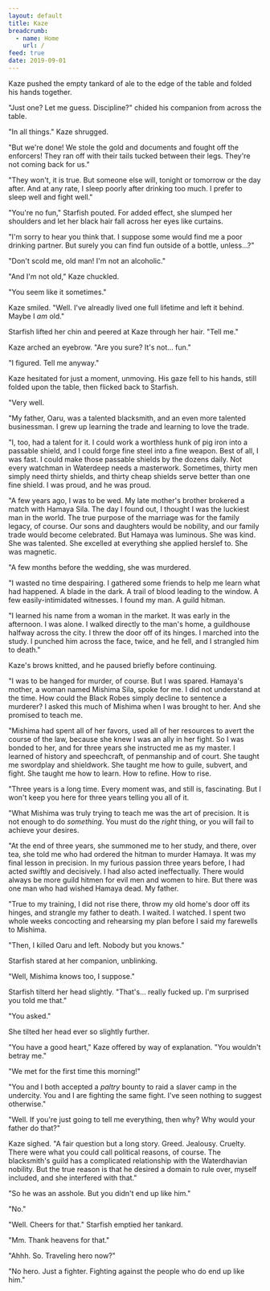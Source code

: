 ```yaml
---
layout: default
title: Kaze
breadcrumb:
  - name: Home
    url: /
feed: true
date: 2019-09-01
---
```

Kaze pushed the empty tankard of ale to the edge of the table and folded his hands together.

"Just one? Let me guess. Discipline?" chided his companion from across the table.

"In all things." Kaze shrugged.

"But we're done! We stole the gold and documents and fought off the enforcers! They ran off with their tails tucked between their legs. They're not coming back for us."

"They won't, it is true. But someone else will, tonight or tomorrow or the day after. And at any rate, I sleep poorly after drinking too much. I prefer to sleep well and fight well."

"You're no fun," Starfish pouted. For added effect, she slumped her shoulders and let her black hair fall across her eyes like curtains.

"I'm sorry to hear you think that. I suppose some would find me a poor drinking partner. But surely you can find fun outside of a bottle, unless...?"

"Don't scold me, old man! I'm not an alcoholic."

"And I'm not old," Kaze chuckled.

"You seem like it sometimes."

Kaze smiled. "Well. I've alreadly lived one full lifetime and left it behind. Maybe I *am* old."

Starfish lifted her chin and peered at Kaze through her hair. "Tell me."

Kaze arched an eyebrow. "Are you sure? It's not... fun."

"I figured. Tell me anyway."

Kaze hesitated for just a moment, unmoving. His gaze fell to his hands, still folded upon the table, then flicked back to Starfish.

"Very well.

"My father, Oaru, was a talented blacksmith, and an even more talented businessman. I grew up learning the trade and learning to love the trade.

"I, too, had a talent for it. I could work a worthless hunk of pig iron into a passable shield, and I could forge fine steel into a fine weapon. Best of all, I was fast. I could make those passable shields by the dozens daily. Not every watchman in Waterdeep needs a masterwork. Sometimes, thirty men simply need thirty shields, and thirty cheap shields serve better than one fine shield. I was proud, and he was proud.

"A few years ago, I was to be wed. My late mother's brother brokered a match with Hamaya Sila. The day I found out, I thought I was the luckiest man in the world. The true purpose of the marriage was for the family legacy, of course. Our sons and daughters would be nobility, and our family trade would become celebrated. But Hamaya was luminous. She was kind. She was talented. She excelled at everything she applied herslef to. She was magnetic.

"A few months before the wedding, she was murdered.

"I wasted no time despairing. I gathered some friends to help me learn what had happened. A blade in the dark. A trail of blood leading to the window. A few easily-intimidated witnesses. I found my man. A guild hitman.

"I learned his name from a woman in the market. It was early in the afternoon. I was alone. I walked directly to the man's home, a guildhouse halfway across the city. I threw the door off of its hinges. I marched into the study. I punched him across the face, twice, and he fell, and I strangled him to death."

Kaze's brows knitted, and he paused briefly before continuing.

"I was to be hanged for murder, of course. But I was spared. Hamaya's mother, a woman named Mishima Sila, spoke for me. I did not understand at the time. How could the Black Robes simply decline to sentence a murderer? I asked this much of Mishima when I was brought to her. And she promised to teach me.

"Mishima had spent all of her favors, used all of her resources to avert the course of the law, because she knew I was an ally in her fight. So I was bonded to her, and for three years she instructed me as my master. I learned of history and speechcraft, of penmanship and of court. She taught me swordplay and shieldwork. She taught me how to guile, subvert, and fight. She taught me how to learn. How to refine. How to rise.

"Three years is a long time. Every moment was, and still is, fascinating. But I won't keep you here for three years telling you all of it.

"What Mishima was truly trying to teach me was the art of precision. It is not enough to do *something*. You must do the *right* thing, or you will fail to achieve your desires.

"At the end of three years, she summoned me to her study, and there, over tea, she told me who had ordered the hitman to murder Hamaya. It was my final lesson in precision. In my furious passion three years before, I had acted swiftly and decisively. I had also acted ineffectually. There would always be more guild hitmen for evil men and women to hire. But there was one man who had wished Hamaya dead. My father.

"True to my training, I did not rise there, throw my old home's door off its hinges, and strangle my father to death. I waited. I watched. I spent two whole weeks concocting and rehearsing my plan before I said my farewells to Mishima.

"Then, I killed Oaru and left. Nobody but you knows."

Starfish stared at her companion, unblinking.

"Well, Mishima knows too, I suppose."

Starfish tilterd her head slightly. "That's... really fucked up. I'm surprised you told me that."

"You asked."

She tilted her head ever so slightly further.

"You have a good heart," Kaze offered by way of explanation. "You wouldn't betray me." 

"We met for the first time this morning!"

"You and I both accepted a *paltry* bounty to raid a slaver camp in the undercity. You and I are fighting the same fight. I've seen nothing to suggest otherwise."

"Well. If you're just going to tell me everything, then why? Why would your father do that?"

Kaze sighed. "A fair question but a long story. Greed. Jealousy. Cruelty. There were what you could call political reasons, of course. The blacksmith's guild has a complicated relationship with the Waterdhavian nobility. But the true reason is that he desired a domain to rule over, myself included, and she interfered with that."

"So he was an asshole. But you didn't end up like him."

"No."

"Well. Cheers for that." Starfish emptied her tankard.

"Mm. Thank heavens for that."

"Ahhh. So. Traveling hero now?"

"No hero. Just a fighter. Fighting against the people who do end up like him."
